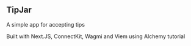 ## TipJar

A simple app for accepting tips

Built with Next.JS, ConnectKit, Wagmi and Viem using Alchemy tutorial 


